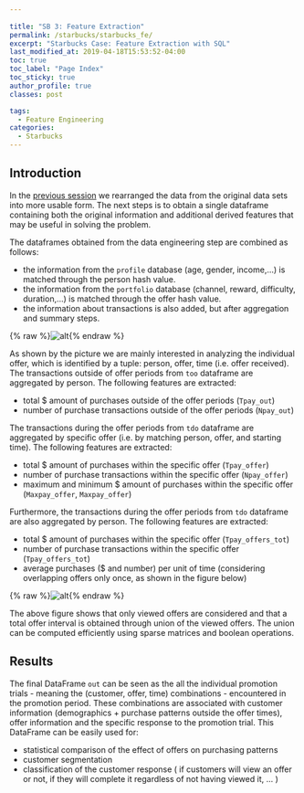 ```yaml
---
  
title: "SB 3: Feature Extraction"
permalink: /starbucks/starbucks_fe/
excerpt: "Starbucks Case: Feature Extraction with SQL"
last_modified_at: 2019-04-18T15:53:52-04:00
toc: true
toc_label: "Page Index"
toc_sticky: true
author_profile: true
classes: post

tags:
  - Feature Engineering
categories:
  - Starbucks   
---
```




## Introduction

In the [previous session](/starbucks/starbucks_data_engineering/) we rearranged the data from the original data sets into more usable form. 
The next steps is to obtain a single dataframe containing both the original information and additional derived features that may be useful in solving the problem. 

The dataframes obtained from the data engineering step are combined as follows:
* the information from the `profile` database (age, gender, income,...) is matched through the person hash value.
* the information from the `portfolio` database (channel, reward, difficulty, duration,...) is matched through the offer hash value.
* the information about transactions is also added, but after aggregation and summary steps.

{% raw %}![alt](/assets/starbucks/fe_approach2.png){% endraw %}

As shown by the picture we are mainly interested in analyzing the individual offer, which is identified by a tuple: person, offer, time (i.e. offer received).  
The transactions outside of offer periods from `too` dataframe are aggregated by person. The following features are extracted:
* total $ amount of purchases outside of the offer periods (`Tpay_out`)
* number of purchase transactions outside of the offer periods (`Npay_out`)
  
The transactions during the offer periods from `tdo` dataframe are aggregated by specific offer (i.e. by matching person, offer, and starting time).
The following features are extracted:
* total $ amount of purchases within the specific offer (`Tpay_offer`)
* number of purchase transactions within the specific offer (`Npay_offer`)
* maximum and minimum $ amount of purchases within the specific offer (`Maxpay_offer`, `Maxpay_offer`)


Furthermore, the transactions during the offer periods from `tdo` dataframe are also aggregated by person.
The following features are extracted:
* total $ amount of purchases within the specific offer (`Tpay_offers_tot`)
* number of purchase transactions within the specific offer (`Tpay_offers_tot`)
* average purchases ($ and number) per unit of time (considering overlapping offers only once, as shown in the figure below)

{% raw %}![alt](/assets/starbucks/effective_duration.png){% endraw %}

The above figure shows that only viewed offers are considered and that a total offer interval is obtained through union of the viewed offers.
The union can be computed efficiently using sparse matrices and boolean operations.


##  Results
 
The final  DataFrame `out` can be seen as the all the individual promotion trials - meaning the (customer, offer, time) combinations - encountered in the promotion period. 
These combinations are associated with customer information (demographics + purchase patterns outside the offer times), offer information and the specific response to the promotion trial.
This DataFrame can be easily used for:
* statistical comparison of the effect of offers on purchasing patterns
* customer segmentation
* classification of the customer response ( if customers will view an offer or not, if they will complete it regardless of not having viewed it, ... )

 
